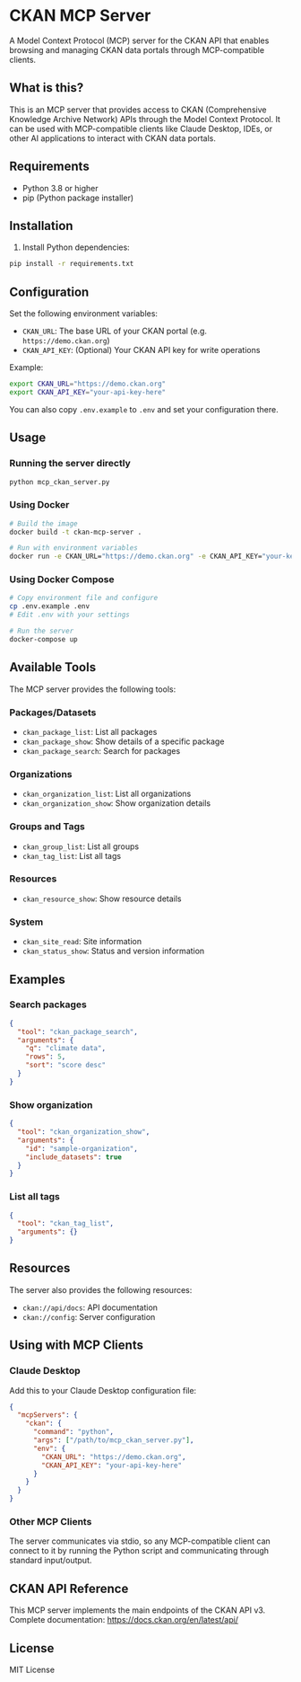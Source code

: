 
# CKAN MCP Server

A Model Context Protocol (MCP) server for the CKAN API that enables browsing and managing CKAN data portals through MCP-compatible clients.

## What is this?

This is an MCP server that provides access to CKAN (Comprehensive Knowledge Archive Network) APIs through the Model Context Protocol. It can be used with MCP-compatible clients like Claude Desktop, IDEs, or other AI applications to interact with CKAN data portals.

## Requirements

- Python 3.8 or higher
- pip (Python package installer)

## Installation

1. Install Python dependencies:
```bash
pip install -r requirements.txt
```

## Configuration

Set the following environment variables:

- `CKAN_URL`: The base URL of your CKAN portal (e.g. `https://demo.ckan.org`)
- `CKAN_API_KEY`: (Optional) Your CKAN API key for write operations

Example:
```bash
export CKAN_URL="https://demo.ckan.org"
export CKAN_API_KEY="your-api-key-here"
```

You can also copy `.env.example` to `.env` and set your configuration there.

## Usage

### Running the server directly
```bash
python mcp_ckan_server.py
```

### Using Docker
```bash
# Build the image
docker build -t ckan-mcp-server .

# Run with environment variables
docker run -e CKAN_URL="https://demo.ckan.org" -e CKAN_API_KEY="your-key" ckan-mcp-server
```

### Using Docker Compose
```bash
# Copy environment file and configure
cp .env.example .env
# Edit .env with your settings

# Run the server
docker-compose up
```

## Available Tools

The MCP server provides the following tools:

### Packages/Datasets
- `ckan_package_list`: List all packages
- `ckan_package_show`: Show details of a specific package
- `ckan_package_search`: Search for packages

### Organizations
- `ckan_organization_list`: List all organizations
- `ckan_organization_show`: Show organization details

### Groups and Tags
- `ckan_group_list`: List all groups
- `ckan_tag_list`: List all tags

### Resources
- `ckan_resource_show`: Show resource details

### System
- `ckan_site_read`: Site information
- `ckan_status_show`: Status and version information

## Examples

### Search packages
```json
{
  "tool": "ckan_package_search",
  "arguments": {
    "q": "climate data",
    "rows": 5,
    "sort": "score desc"
  }
}
```

### Show organization
```json
{
  "tool": "ckan_organization_show",
  "arguments": {
    "id": "sample-organization",
    "include_datasets": true
  }
}
```

### List all tags
```json
{
  "tool": "ckan_tag_list",
  "arguments": {}
}
```

## Resources

The server also provides the following resources:
- `ckan://api/docs`: API documentation
- `ckan://config`: Server configuration

## Using with MCP Clients

### Claude Desktop

Add this to your Claude Desktop configuration file:

```json
{
  "mcpServers": {
    "ckan": {
      "command": "python",
      "args": ["/path/to/mcp_ckan_server.py"],
      "env": {
        "CKAN_URL": "https://demo.ckan.org",
        "CKAN_API_KEY": "your-api-key-here"
      }
    }
  }
}
```

### Other MCP Clients

The server communicates via stdio, so any MCP-compatible client can connect to it by running the Python script and communicating through standard input/output.

## CKAN API Reference

This MCP server implements the main endpoints of the CKAN API v3. 
Complete documentation: https://docs.ckan.org/en/latest/api/

## License

MIT License
